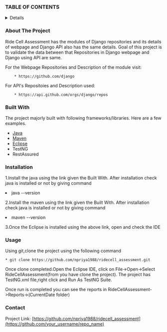 ### TABLE OF CONTENTS

<details>
    
 	<li><a href="#About The Project">About the project</a></li>
    <li><a href="#Built With">Built With</a></li>
    <li><a href="#Installation">Installation</a></li>
    <li><a href="#usage">Usage</a></li>
    <li><a href="#contact">Contact</a></li>
 </details>



### About The Project

Ride Cell Assessment has the modules of Django repositories and its details of webpage and Django API also has the same details.
Goal of this project is to validate the data between  that Repositories in Django webpage and  Django using API are same.

For the Webpage Repositories and Description of the module visit:

   		* https://github.com/django 
  
For API's Repositoies and Description used:

   		* https://api.github.com/orgs/django/repos
   
### Built With

The project majorly built with following frameworks/libraries. Here are a few examples.

* [Java](https://www.oracle.com/java/technologies/downloads/)
* [Maven](https://maven.apache.org/download.cgi)
* [Eclipse](https://www.eclipse.org/downloads/)
* TestNG
* RestAssured


### Installation

1.Install the java using the link given the Built With. After installation check java is installed or not by giving command
	<li>java --version</li>
	
2.Install the maven using the link given the Built With. After installation check java is installed or not by giving command
   <li>maven --version</li>
   
3.Once the Eclipse is installed using the above link, open and check the IDE
   

### Usage

Using git,clone the project using the following command

	* git clone https://github.com/npriya1988/ridecell_assessment.git

Once clone completed.Open the Eclipse IDE, click on File->Open->Select RideCellAssessment(from you have clone the project).
The project has TestNG.xml file,right click and Run As TestNG Suite.

Once run is completed you can see the reports in RideCellAssessment->Reports->(CurrentDate folder)



### Contact

Project Link: [https://github.com/npriya1988/ridecell_assessment](https://github.com/your_username/repo_name)


